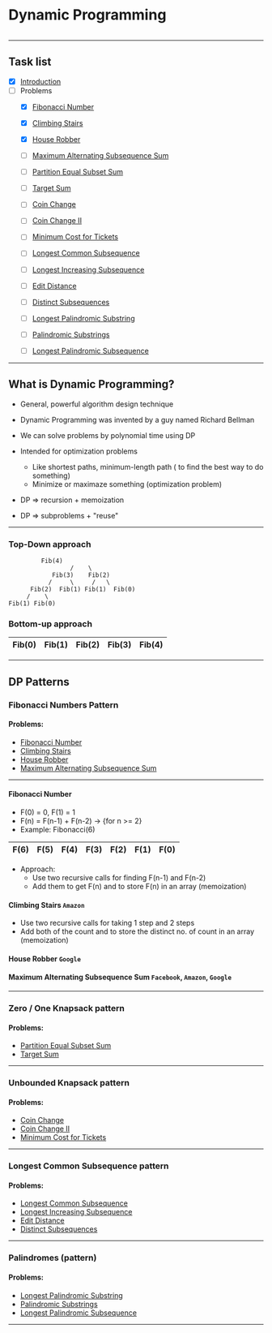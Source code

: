 # Dynamic Programming

<p>
<img src="">
</p>

<hr />

## Task list

- [x] [Introduction](#what-is-dynamic-programming?)
- [ ] Problems
	- [x] [Fibonacci Number](https://leetcode.com/problems/fibonacci-number/)
	- [x] [Climbing Stairs](https://leetcode.com/problems/climbing-stairs/)
	- [x] [House Robber](https://leetcode.com/problems/house-robber/)
	- [ ] [Maximum Alternating Subsequence Sum](https://leetcode.com/problems/maximum-alternating-subsequence-sum/) 

	- [ ] [Partition Equal Subset Sum](https://leetcode.com/problems/partition-equal-subset-sum/)
	- [ ] [Target Sum](https://leetcode.com/problems/target-sum/)

	- [ ] [Coin Change](https://leetcode.com/problems/coin-change/)
	- [ ] [Coin Change II](https://leetcode.com/problems/coin-change-2/)
	- [ ] [Minimum Cost for Tickets](https://leetcode.com/problems/minimum-cost-for-tickets/)

	- [ ] [Longest Common Subsequence](https://leetcode.com/problems/longest-common-subsequence/)
	- [ ] [Longest Increasing Subsequence](https://leetcode.com/problems/longest-increasing-subsequence/)
	- [ ] [Edit Distance](https://leetcode.com/problems/edit-distance/)
	- [ ] [Distinct Subsequences](https://leetcode.com/problems/distinct-subsequences/)

	- [ ] [Longest Palindromic Substring](https://leetcode.com/problems/longest-palindromic-substring)
	- [ ] [Palindromic Substrings](https://leetcode.com/problems/palindromic-substrings/)
	- [ ] [Longest Palindromic Subsequence](https://leetcode.com/problems/longest-palindromic-subsequence/)

---


## What is Dynamic Programming?

- General, powerful algorithm design technique
- Dynamic Programming was invented by a guy named Richard Bellman
- We can solve problems by polynomial time using DP
- Intended for optimization problems
	- Like shortest paths, minimum-length path ( to find the best way to do something)
	- Minimize or maximaze something (optimization problem)


- DP => recursion + memoization
- DP => subproblems + "reuse"


---

### Top-Down approach

		     Fib(4)
                     /    \
                Fib(3)    Fib(2)
               /     \     /   \
          Fib(2)  Fib(1) Fib(1)  Fib(0)
         /    \
    Fib(1) Fib(0)


### Bottom-up approach

| Fib(0) | Fib(1) | Fib(2) | Fib(3) | Fib(4) |
| ---    | ---    | ---    | ---    | ---    |


---


## DP Patterns

### Fibonacci Numbers Pattern

#### Problems:
- [Fibonacci Number](https://leetcode.com/problems/fibonacci-number/)
- [Climbing Stairs](https://leetcode.com/problems/climbing-stairs/)
- [House Robber](https://leetcode.com/problems/house-robber/)
- [Maximum Alternating Subsequence Sum](https://leetcode.com/problems/maximum-alternating-subsequence-sum/)


---


#### Fibonacci Number

- F(0) = 0, F(1) = 1
- F(n) = F(n-1) + F(n-2) -> {for n >= 2}
- Example: Fibonacci(6)

| F(6) | F(5) | F(4) | F(3) | F(2) | F(1) | F(0) |
| ---  | ---  | ---  | ---  | ---  | ---  | ---  |

- Approach:
	- Use two recursive calls for finding F(n-1) and F(n-2)
	- Add them to get F(n) and to store F(n) in an array (memoization)


#### Climbing Stairs `Amazon`

- Use two recursive calls for taking 1 step and 2 steps
- Add both of the count and to store the distinct no. of count in an array (memoization)


#### House Robber `Google`



#### Maximum Alternating Subsequence Sum `Facebook`, `Amazon`, `Google`



---


### Zero / One Knapsack pattern

#### Problems:

- [Partition Equal Subset Sum](https://leetcode.com/problems/partition-equal-subset-sum/)
- [Target Sum](https://leetcode.com/problems/target-sum/)

---


### Unbounded Knapsack pattern

#### Problems:

- [Coin Change](https://leetcode.com/problems/coin-change/)
- [Coin Change II](https://leetcode.com/problems/coin-change-2/)
- [Minimum Cost for Tickets](https://leetcode.com/problems/minimum-cost-for-tickets/)

---


### Longest Common Subsequence pattern

#### Problems:

- [Longest Common Subsequence](https://leetcode.com/problems/longest-common-subsequence/)
- [Longest Increasing Subsequence](https://leetcode.com/problems/longest-increasing-subsequence/)
- [Edit Distance](https://leetcode.com/problems/edit-distance/)
- [Distinct Subsequences](https://leetcode.com/problems/distinct-subsequences/)

---


### Palindromes (pattern)

#### Problems:

- [Longest Palindromic Substring](https://leetcode.com/problems/longest-palindromic-substring)
- [Palindromic Substrings](https://leetcode.com/problems/palindromic-substrings/)
- [Longest Palindromic Subsequence](https://leetcode.com/problems/longest-palindromic-subsequence/)

---